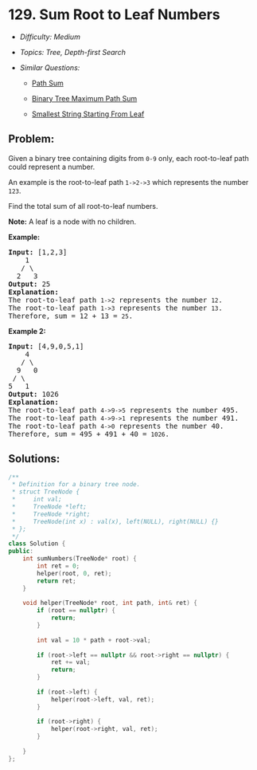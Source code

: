 # 129. Sum Root to Leaf Numbers

* *Difficulty: Medium*

* *Topics: Tree, Depth-first Search*

* *Similar Questions:*

  * [Path Sum](path-sum.md)

  * [Binary Tree Maximum Path Sum](binary-tree-maximum-path-sum.md)

  * [Smallest String Starting From Leaf](smallest-string-starting-from-leaf.md)

## Problem:

<p>Given a binary tree containing digits from <code>0-9</code> only, each root-to-leaf path could represent a number.</p>

<p>An example is the root-to-leaf path <code>1-&gt;2-&gt;3</code> which represents the number <code>123</code>.</p>

<p>Find the total sum of all root-to-leaf numbers.</p>

<p><strong>Note:</strong>&nbsp;A leaf is a node with no children.</p>

<p><strong>Example:</strong></p>

<pre>
<strong>Input:</strong> [1,2,3]
    1
   / \
  2   3
<strong>Output:</strong> 25
<strong>Explanation:</strong>
The root-to-leaf path <code>1-&gt;2</code> represents the number <code>12</code>.
The root-to-leaf path <code>1-&gt;3</code> represents the number <code>13</code>.
Therefore, sum = 12 + 13 = <code>25</code>.</pre>

<p><strong>Example 2:</strong></p>

<pre>
<strong>Input:</strong> [4,9,0,5,1]
    4
   / \
  9   0
&nbsp;/ \
5   1
<strong>Output:</strong> 1026
<strong>Explanation:</strong>
The root-to-leaf path <code>4-&gt;9-&gt;5</code> represents the number 495.
The root-to-leaf path <code>4-&gt;9-&gt;1</code> represents the number 491.
The root-to-leaf path <code>4-&gt;0</code> represents the number 40.
Therefore, sum = 495 + 491 + 40 = <code>1026</code>.</pre>

## Solutions:

```c++
/**
 * Definition for a binary tree node.
 * struct TreeNode {
 *     int val;
 *     TreeNode *left;
 *     TreeNode *right;
 *     TreeNode(int x) : val(x), left(NULL), right(NULL) {}
 * };
 */
class Solution {
public:
    int sumNumbers(TreeNode* root) {
        int ret = 0;
        helper(root, 0, ret);
        return ret;
    }
    
    void helper(TreeNode* root, int path, int& ret) {
        if (root == nullptr) {
            return;
        }
        
        int val = 10 * path + root->val;
        
        if (root->left == nullptr && root->right == nullptr) {
            ret += val;
            return;
        }
        
        if (root->left) {
            helper(root->left, val, ret);
        }
        
        if (root->right) {
            helper(root->right, val, ret);
        }
        
    }
};
```
